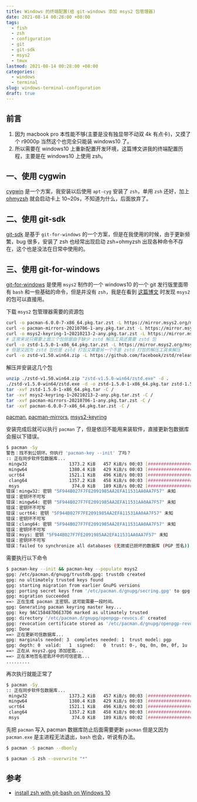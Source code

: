 ```yaml
---
title: Windows 的终端配置(给 git-windows 添加 msys2 包管理器)
date: 2021-08-14 00:28:00 +08:00
tags:
  - fish
  - zsh
  - configuration
  - git
  - git-sdk
  - msys2
  - tmux
lastmod: 2021-08-14 00:28:00 +08:00
categories:
  - windows
  - terminal
slug: windows-terminal-configuration
draft: true
---
```


## 前言

1. 因为 macbook pro 本性能不够(主要是没有独显带不动双 4k 有点卡)，又摸了个 r9000p 当然这个也完全只能装 windows10 了。
2. 所以需要在 windows10 上重新配置开发环境，这篇博文讲我的终端配置历程，主要是在 windows10 上使用 zsh。

## 一、使用 cygwin

[cygwin](https://www.cygwin.com/) 是一个方案，我安装以后使用 `apt-cyg` 安装了 `zsh`，单用 `zsh` 还好，加上 [ohmyzsh](https://github.com/ohmyzsh/ohmyzsh) 就会启动卡上 10~20s，不知道为什么，后面放弃了。

## 二、使用 git-sdk

[git-sdk](https://github.com/git-for-windows/git-sdk-64) 是基于 `git-for-windows` 的一个方案，但是在我使用的时候，由于更新频繁，bug 很多，安装了 zsh 也经常出现启动 zsh+ohmyzsh 出现各种命令不存在，这个也是没法在日常中使用的。

## 三、使用 git-for-windows

[git-for-windows](https://github.com/git-for-windows/git) 是使用 `msys2` 制作的一个 windows10 的一个 git 发行版里面带有 `bash` 和一些基础的命令，但是并没有 `zsh`，我是在看到 [这篇博文](http://i.lckiss.com/?p=6268) 时发现 `msys2` 的包可以直接用。

下载 `msys2` 包管理器需要的资源包
```sh
curl -o pacman-6.0.0-7-x86_64.pkg.tar.zst -L https://mirror.msys2.org/msys/x86_64/pacman-6.0.0-7-x86_64.pkg.tar.zst
curl -o pacman-mirrors-20210706-1-any.pkg.tar.zst -L https://mirror.msys2.org/msys/x86_64/pacman-mirrors-20210706-1-any.pkg.tar.zst
curl -o msys2-keyring-1~20210213-2-any.pkg.tar.zst -L https://mirror.msys2.org/msys/x86_64/msys2-keyring-1~20210213-2-any.pkg.tar.zst
# 正常来说只需要上面三个包但是由于缺少 zstd 解压工具还需要 zstd 包
curl -o zstd-1.5.0-1-x86_64.pkg.tar.zst -L https://mirror.msys2.org/msys/x86_64/zstd-1.5.0-1-x86_64.pkg.tar.zst
# 但是又因为 zstd 包也是 zstd 打包又需要另一个不是 zstd 打包的解压工具来解压
curl -o zstd-v1.50.win64.zip -L https://github.com/facebook/zstd/releases/download/v1.5.0/zstd-v1.5.0-win64.zip
```

解压并安装这几个包
```sh
unzip ./zstd-v1.50.win64.zip "zstd-v1.5.0-win64/zstd.exe" -d .
./zstd-v1.5.0-win64/zstd.exe -d -o zstd-1.5.0-1-x86_64.pkg.tar zstd-1.5.0-1-x86_64.pkg.tar.zst
tar -xvf zstd-1.5.0-1-x86_64.pkg.tar -C /
tar -xvf msys2-keyring-1~20210213-2-any.pkg.tar.zst -C /
tar -xvf pacman-mirrors-20210706-1-any.pkg.tar.zst -C /
tar -xvf pacman-6.0.0-7-x86_64.pkg.tar.zst -C /
```


[pacman](https://packages.msys2.org/package/pacman?repo=msys&variant=x86_64), [pacman-mirrors](https://packages.msys2.org/package/pacman-mirrors?repo=msys&variant=x86_64), [msys2-keyring](https://packages.msys2.org/package/msys2-keyring?repo=msys&variant=x86_64)

安装完成后就可以执行 `pacman` 了，但是依旧不能用来装软件，直接更新包数据库会报以下错误。
```sh
$ pacman -Sy
警告：找不到公钥环。你执行 'pacman-key --init' 了吗？
:: 正在同步软件包数据库...
 mingw32                1373.2 KiB   457 KiB/s 00:03 [###########################] 100%
 mingw64                1380.4 KiB   429 KiB/s 00:03 [###########################] 100%
 ucrt64                 1521.1 KiB   496 KiB/s 00:03 [###########################] 100%
 clang64                1357.2 KiB   458 KiB/s 00:03 [###########################] 100%
 msys                    374.0 KiB   189 KiB/s 00:02 [###########################] 100%
错误：mingw32: 密钥 "5F944B027F7FE2091985AA2EFA11531AA0AA7F57" 未知
错误：密钥环不可写
错误：mingw64: 密钥 "5F944B027F7FE2091985AA2EFA11531AA0AA7F57" 未知
错误：密钥环不可写
错误：ucrt64: 密钥 "5F944B027F7FE2091985AA2EFA11531AA0AA7F57" 未知
错误：密钥环不可写
错误：clang64: 密钥 "5F944B027F7FE2091985AA2EFA11531AA0AA7F57" 未知
错误：密钥环不可写
错误：msys: 密钥 "5F944B027F7FE2091985AA2EFA11531AA0AA7F57" 未知
错误：密钥环不可写
错误：failed to synchronize all databases (无效或已损坏的数据库 (PGP 签名))
```

需要执行以下命令
```sh
$ pacman-key --init && pacman-key --populate msys2
gpg: /etc/pacman.d/gnupg/trustdb.gpg: trustdb created
gpg: no ultimately trusted keys found
gpg: starting migration from earlier GnuPG versions
gpg: porting secret keys from '/etc/pacman.d/gnupg/secring.gpg' to gpg-agent
gpg: migration succeeded
==> 正在生成 pacman 主密钥。这可能需要一段时间。
gpg: Generating pacman keyring master key...
gpg: key 9AC158487D6E37D6 marked as ultimately trusted
gpg: directory '/etc/pacman.d/gnupg/openpgp-revocs.d' created
gpg: revocation certificate stored as '/etc/pacman.d/gnupg/openpgp-revocs.d/BC2F4FC1BC5EE78C37AA2AC89AC158487D6E37D6.rev'
gpg: Done
==> 正在更新可信数据库...
gpg: marginals needed: 3  completes needed: 1  trust model: pgp
gpg: depth: 0  valid:   1  signed:   0  trust: 0-, 0q, 0n, 0m, 0f, 1u
==> 正在从 msys2.gpg 添加密匙...
==> 正在本地签名密匙环中的可信密匙...
.........
```

再次执行就能正常了

``` sh
$ pacman -Sy
:: 正在同步软件包数据库...
 mingw32                1373.2 KiB   457 KiB/s 00:03 [###########################] 100%
 mingw64                1380.4 KiB   429 KiB/s 00:03 [###########################] 100%
 ucrt64                 1521.1 KiB   496 KiB/s 00:03 [###########################] 100%
 clang64                1357.2 KiB   458 KiB/s 00:03 [###########################] 100%
 msys                    374.0 KiB   189 KiB/s 00:02 [###########################] 100%
```

先把 `pacman` 写入 pacman 数据库防止后面需要更新 `pacman` 但是又因为 `pacman.exe` 是主进程无法退出，`bash` 也会，听说有办法。
```sh
$ pacman -S pacman --dbonly
```

``` bash
$ pacman -S zsh --overwrite "*"
```


## 参考

- [install zsh with git-bash on Windows 10](http://i.lckiss.com/?p=6268)
